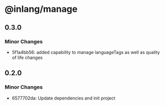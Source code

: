 # @inlang/manage

## 0.3.0

### Minor Changes

- 5f1a4bb56: added capability to manage languageTags as well as quality of life changes

## 0.2.0

### Minor Changes

- 6577702da: Update dependencies and init project
